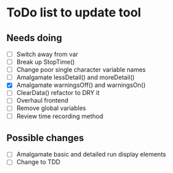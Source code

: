 # ToDo list to update tool

## Needs doing
- [ ] Switch away from var
- [ ] Break up StopTime()
- [ ] Change poor single character variable names
- [ ] Amalgamate lessDetail() and moreDetail()
- [x] Amalgamate warningsOff() and warningsOn()
- [ ] ClearData() refactor to DRY it
- [ ] Overhaul frontend
- [ ] Remove global variables
- [ ] Review time recording method

## Possible changes
- [ ] Amalgamate basic and detailed run display elements
- [ ] Change to TDD
